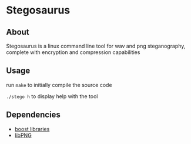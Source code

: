 # Stegosaurus

## About
Stegosaurus is a linux command line tool for wav and png steganography, complete with encryption and compression capabilities

## Usage
run `make` to initially compile the source code

`./stego h` to display help with the tool

## Dependencies
- [boost libraries](https://www.boost.org/)
- [libPNG](http://www.libpng.org/pub/png/libpng.html)
